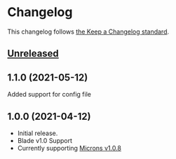 # Changelog

This changelog follows [the Keep a Changelog standard](https://keepachangelog.com).

## [Unreleased](https://github.com/codeat3/blade-microns/compare/1.1.0...main)

## 1.1.0 (2021-05-12)
Added support for config file

## 1.0.0 (2021-04-12)

* Initial release.
* Blade v1.0 Support
* Currently supporting [Microns v1.0.8](https://github.com/stephenhutchings/microns/releases/tag/v1.0.8)
